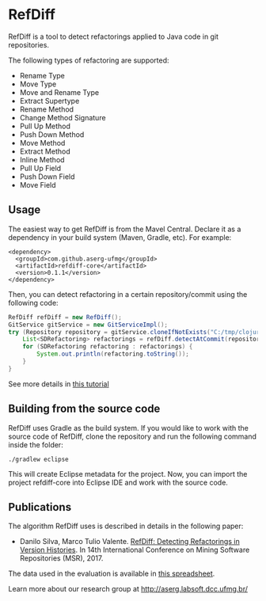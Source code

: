 # RefDiff

RefDiff is a tool to detect refactorings applied to Java code in git repositories.

The following types of refactoring are supported:

* Rename Type
* Move Type
* Move and Rename Type 
* Extract Supertype
* Rename Method 
* Change Method Signature 
* Pull Up Method 
* Push Down Method 
* Move Method 
* Extract Method 
* Inline Method 
* Pull Up Field 
* Push Down Field 
* Move Field 


## Usage

The easiest way to get RefDiff is from the Mavel Central. Declare it as a dependency in your build system (Maven, Gradle, etc). For example:

```
<dependency>
  <groupId>com.github.aserg-ufmg</groupId>
  <artifactId>refdiff-core</artifactId>
  <version>0.1.1</version>
</dependency>
```

Then, you can detect refactoring in a certain repository/commit using the following code:

```java
RefDiff refDiff = new RefDiff();
GitService gitService = new GitServiceImpl(); 
try (Repository repository = gitService.cloneIfNotExists("C:/tmp/clojure", "https://github.com/refdiff-data/clojure.git")) {
    List<SDRefactoring> refactorings = refDiff.detectAtCommit(repository, "17217a1");
    for (SDRefactoring refactoring : refactorings) {
        System.out.println(refactoring.toString());
    }
}
```

See more details in [this tutorial](doc/Tutorial1.md)


## Building from the source code

RefDiff uses Gradle as the build system. If you would like to work with the source code of RefDiff, clone the repository and run the following command inside the folder:

    ./gradlew eclipse

This will create Eclipse metadata for the project. Now, you can import the project refdiff-core into Eclipse IDE and work with the source code.


## Publications

The algorithm RefDiff uses is described in details in the following paper:

* Danilo Silva, Marco Tulio Valente. [RefDiff: Detecting Refactorings in Version Histories](http://www.dcc.ufmg.br/~mtov/pub/2017-msr.pdf). In 14th International Conference on Mining Software Repositories (MSR), 2017.

The data used in the evaluation is available in [this spreadsheet](refdiff-evaluation/data/evaluation-oracle.xlsx).

Learn more about our research group at http://aserg.labsoft.dcc.ufmg.br/
